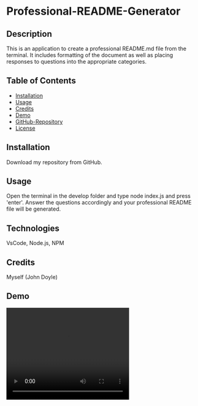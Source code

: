 # Professional-README-Generator
  
  ## Description
  This is an application to create a professional README.md file from the terminal. It includes formatting of the document as well as placing responses to questions into the appropriate categories.

  ## Table of Contents
  - [Installation](#installation)
  - [Usage](#usage)
  - [Credits](#credits)
  - [Demo](#demo)
  - [GitHub-Repository](#github-repository)
  - [License](#license)

  ## Installation
  Download my repository from GitHub.

  ## Usage
  Open the terminal in the develop folder and type node index.js and press 'enter'.
  Answer the questions accordingly and your professional README file will be generated.

  ## Technologies
  VsCode, Node.js, NPM

  ## Credits
  Myself (John Doyle)

  ## Demo
  <video width = "320" height = "240" controls>
    <source src = "./Video-Demo/ReadmeDemo.mp4" type = "Video/mp4">

  ## Gihub-Repository
  https://github.com/JohnTD796/Professional-README-Generator.git

  ## License
  [![License: MIT](https://img.shields.io/badge/License-MIT-yellow.svg)](https://opensource.org/licenses/MIT)
  MIT License

      Copyright (c) 2024 JohnTD796
      
      Permission is hereby granted, free of charge, to any person obtaining a copy
      of this software and associated documentation files (the "Software"), to deal
      in the Software without restriction, including without limitation the rights
      to use, copy, modify, merge, publish, distribute, sublicense, and/or sell
      copies of the Software, and to permit persons to whom the Software is
      furnished to do so, subject to the following conditions:
      
      The above copyright notice and this permission notice shall be included in all
      copies or substantial portions of the Software.
      
      THE SOFTWARE IS PROVIDED "AS IS", WITHOUT WARRANTY OF ANY KIND, EXPRESS OR
      IMPLIED, INCLUDING BUT NOT LIMITED TO THE WARRANTIES OF MERCHANTABILITY,
      FITNESS FOR A PARTICULAR PURPOSE AND NONINFRINGEMENT. IN NO EVENT SHALL THE
      AUTHORS OR COPYRIGHT HOLDERS BE LIABLE FOR ANY CLAIM, DAMAGES OR OTHER
      LIABILITY, WHETHER IN AN ACTION OF CONTRACT, TORT OR OTHERWISE, ARISING FROM,
      OUT OF OR IN CONNECTION WITH THE SOFTWARE OR THE USE OR OTHER DEALINGS IN THE
      SOFTWARE.
      
